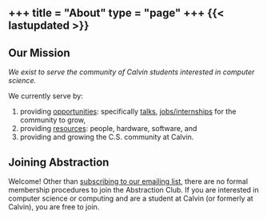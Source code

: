 +++
title = "About"
type = "page"
+++
{{< lastupdated >}}
---

## Our Mission
*We exist to serve the community of Calvin students interested in computer science.*

We currently serve by:
1.	providing [opportunities](/year-2020-21/opportunities): specifically [talks](/year-2020-21/opportunities#talks), [jobs/internships](/year-2020-21/opportunities#jobs--internships) for the community to grow,
2.	providing [resources](/year-2020-21/resources): people, hardware, software, and
3.	providing and growing the C.S. community at Calvin.


## Joining Abstraction
Welcome! Other than [subscribing to our emailing list](http://eepurl.com/hpV8xz), there are no formal membership procedures to join the Abstraction Club. If you are interested in computer science or computing and are a student at Calvin (or formerly at Calvin), you are free to join.

